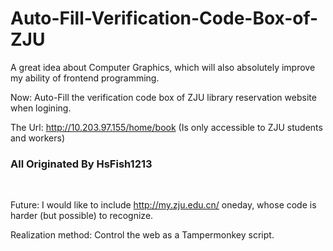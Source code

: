 # Auto-Fill-Verification-Code-Box-of-ZJU
A great idea about Computer Graphics, which will also absolutely improve my ability of frontend programming.

Now: Auto-Fill the verification code box of ZJU library reservation website when logining.

The Url: http://10.203.97.155/home/book (Is only accessible to ZJU students and workers)

###                                                                                                   All Originated By HsFish1213
​                                                                          


Future: I would like to include http://my.zju.edu.cn/ oneday, whose code is harder (but possible) to recognize.

Realization method: Control the web as a Tampermonkey script.

